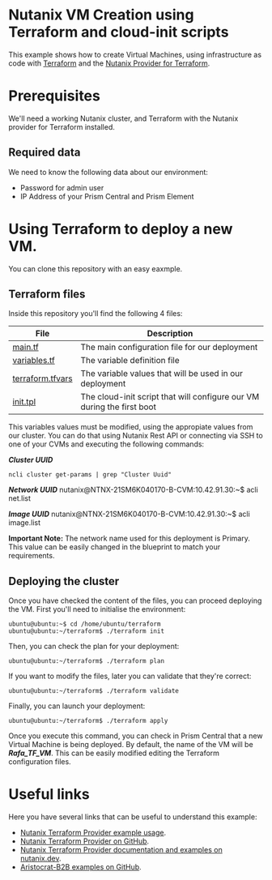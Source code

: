 # Nutanix VM Creation using Terraform and cloud-init scripts

This example shows how to create Virtual Machines, using infrastructure as code with [Terraform](https://www.terraform.io/) and the [Nutanix Provider for Terraform](https://registry.terraform.io/providers/nutanix/nutanix/latest). 


# Prerequisites

We'll need a working Nutanix cluster, and Terraform with the Nutanix provider for Terraform installed. 

## Required data

We need to know the following data about our environment:

 - Password for admin user
 - IP Address of your Prism Central and Prism Element 

# Using Terraform to deploy a new VM.

You can clone this repository with an easy eaxmple.

## Terraform files

Inside this repository you'll find the following 4 files:

|File|Description  |
|--|--|
|[main.tf](https://github.com/rafabolivar/terraform_nutanix_cloud-init/blob/main/main.tf)  | The main configuration file for our deployment |
|[variables.tf](https://github.com/rafabolivar/terraform_nutanix_cloud-init/blob/main/variables.tf)|The variable definition file|
|[terraform.tfvars](https://github.com/rafabolivar/terraform_nutanix_cloud-init/blob/main/terraform.tfvars)  | The variable values that will be used in our deployment |
|[init.tpl](https://github.com/rafabolivar/terraform_nutanix_cloud-init/blob/main/init.tpl)  | The cloud-init script that will configure our VM during the first boot |

This variables values must be modified, using the appropiate values from our cluster. You can do that using Nutanix Rest API or connecting via SSH to one of your CVMs and executing the following commands:

***Cluster UUID***

    ncli cluster get-params | grep "Cluster Uuid"

***Network UUID***
    nutanix@NTNX-21SM6K040170-B-CVM:10.42.91.30:~$ acli net.list

***Image UUID***
    nutanix@NTNX-21SM6K040170-B-CVM:10.42.91.30:~$ acli image.list

**Important Note:** The network name used for this deployment is Primary. This value can be easily changed in the blueprint to match your requirements.

## Deploying the cluster

Once you have checked the content of the files, you can proceed deploying the VM. First you'll need to initialise the environment:

    ubuntu@ubuntu:~$ cd /home/ubuntu/terraform
    ubuntu@ubuntu:~/terraform$ ./terraform init
    
Then, you can check the plan for your deployment:

    ubuntu@ubuntu:~/terraform$ ./terraform plan
If you want to modify the files, later you can validate that they're correct:

    ubuntu@ubuntu:~/terraform$ ./terraform validate

Finally, you can launch your deployment:

    ubuntu@ubuntu:~/terraform$ ./terraform apply

Once you execute this command, you can check in Prism Central that a new Virtual Machine is being deployed. By default, the name of the VM will be ***Rafa_TF_VM***. This can be easily modified editing the Terraform configuration files.

# Useful links

Here you have several links that can be useful to understand this example:

 - [Nutanix Terraform Provider example usage](https://registry.terraform.io/providers/nutanix/nutanix/latest/docs/resources/karbon_cluster).
 - [Nutanix Terraform Provider on GitHub](https://github.com/nutanix/terraform-provider-nutanix).
 - [Nutanix Terraform Provider documentation and examples on nutanix.dev](https://www.nutanix.dev/2021/04/20/using-the-nutanix-terraform-provider/).
 - [Aristocrat-B2B examples on GitHub](https://github.com/Aristocrat-B2B/terraform-nutanix-karbon).
